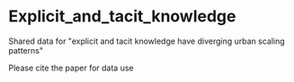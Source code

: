 # Explicit_and_tacit_knowledge
 Shared data for "explicit and tacit knowledge have diverging urban scaling patterns"



Please cite the paper for data use
